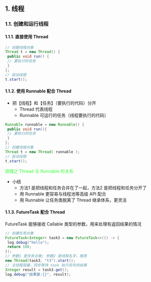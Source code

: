 ## 1. 线程
### 1.1. 创建和运行线程
#### 1.1.1. 直接使用 Thread
```java
// 创建线程对象
Thread t = new Thread() {
 public void run() {
 // 要执行的任务
 }
};
// 启动线程
t.start();
```
#### 1.1.2. 使用 Runnable 配合 Thread
* 把【线程】和【任务】（要执行的代码）分开
  * Thread 代表线程
  * Runnable 可运行的任务（线程要执行的代码）
```java
Runnable runnable = new Runnable() {
 public void run(){
 // 要执行的任务
 }
};
// 创建线程对象
Thread t = new Thread( runnable );
// 启动线程
t.start();
```
<font  color=33FF33>原理之 Thread 与 Runnable 的关系</font> 
   * 小结
     * 方法1 是把线程和任务合并在了一起，方法2 是把线程和任务分开了
     * 用 Runnable 更容易与线程池等高级 API 配合
     * 用 Runnable 让任务类脱离了 Thread 继承体系，更灵活
  
#### 1.1.3. FutureTask 配合 Thread
FutureTask 能够接收 Callable 类型的参数，用来处理有返回结果的情况
```java
// 创建任务对象
FutureTask<Integer> task3 = new FutureTask<>(() -> {
 log.debug("hello");
 return 100;
});
// 参数1 是任务对象; 参数2 是线程名字，推荐
new Thread(task3, "t3").start();
// 主线程阻塞，同步等待 task 执行完毕的结果
Integer result = task3.get();
log.debug("结果是:{}", result);
```

